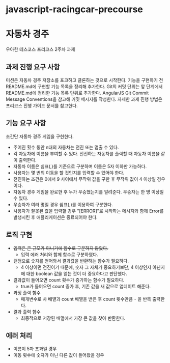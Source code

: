 # javascript-racingcar-precourse

# 자동차 경주
우아한 테스코스 프리코스 2주차 과제

## 과제 진행 요구 사항
미션은 자동차 경주 저장소를 포크하고 클론하는 것으로 시작한다.
기능을 구현하기 전 README.md에 구현할 기능 목록을 정리해 추가한다.
Git의 커밋 단위는 앞 단계에서 README.md에 정리한 기능 목록 단위로 추가한다.
AngularJS Git Commit Message Conventions을 참고해 커밋 메시지를 작성한다.
자세한 과제 진행 방법은 프리코스 진행 가이드 문서를 참고한다.

## 기능 요구 사항
초간단 자동차 경주 게임을 구현한다.

* 주어진 횟수 동안 n대의 자동차는 전진 또는 멈출 수 있다.
* 각 자동차에 이름을 부여할 수 있다. 전진하는 자동차를 출력할 때 자동차 이름을 같이 출력한다.
* 자동차 이름은 쉼표(,)를 기준으로 구분하며 이름은 5자 이하만 가능하다.
* 사용자는 몇 번의 이동을 할 것인지를 입력할 수 있어야 한다.
* 전진하는 조건은 0에서 9 사이에서 무작위 값을 구한 후 무작위 값이 4 이상일 경우이다.
* 자동차 경주 게임을 완료한 후 누가 우승했는지를 알려준다. 우승자는 한 명 이상일 수 있다.
* 우승자가 여러 명일 경우 쉼표(,)를 이용하여 구분한다.
* 사용자가 잘못된 값을 입력할 경우 "[ERROR]"로 시작하는 메시지와 함께 Error를 발생시킨 후 애플리케이션은 종료되어야 한다.

## 로직 구현
* ~~입력은 큰 규모가 아니기에 함수로 구분하지 않았다.~~
  * 입력 에러 처리와 함께 함수로 구분하였다.
* 랜덤으로 숫자를 얻어와서 결과값을 반환하는 함수가 필요하다.
  * 4 이상이면 전진이기 때문에, 숫자 그 자체가 중요하기보단, 4 이상인지 아닌지에 대한 boolean 값을 얻는 것이 더 중요하다고 판단했다.
* 결과값이 들어오면 count 횟수가 증가하는 함수가 필요하다.
  * true가 들어오면 count 증가 후, 기존 값을 새 값으로 업데이트 해준다.
* 과정 출력 함수
  * 매개변수로 차 배열과 count 배열을 받은 후 count 횟수만큼 `-` 을 반복 출력한다.
* 결과 출력 함수
  * 최종적으로 저장된 배열에서 가장 큰 값을 찾아 반환한다.

## 에러 처리
* 이름이 5자 초과일 경우
* 이동 횟수에 숫자가 아닌 다른 값이 들어왔을 경우
